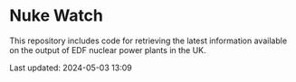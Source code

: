 # Nuke Watch

This repository includes code for retrieving the latest information available on the output of EDF nuclear power plants in the UK.

Last updated: 2024-05-03 13:09